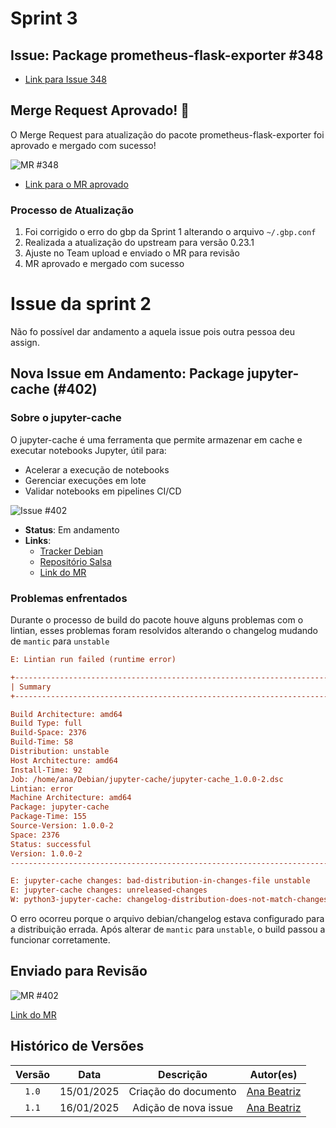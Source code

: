 # Sprint 3

## **Issue: Package prometheus-flask-exporter #348**

- [Link para Issue 348](https://salsa.debian.org/debian-brasil-team/docs/-/issues/348)

## Merge Request Aprovado! 🎉

O Merge Request para atualização do pacote prometheus-flask-exporter foi aprovado e mergado com sucesso!

![MR #348](../assets/ana_MR.png)

- [Link para o MR aprovado](https://salsa.debian.org/python-team/packages/prometheus-flask-exporter/-/merge_requests/6)


### Processo de Atualização

1. Foi corrigido o erro do gbp da Sprint 1 alterando o arquivo `~/.gbp.conf`
2. Realizada a atualização do upstream para versão 0.23.1
3. Ajuste no Team upload e enviado o MR para revisão
4. MR aprovado e mergado com sucesso

# Issue da sprint 2

Não fo possível dar andamento a aquela issue pois outra pessoa deu assign.

## Nova Issue em Andamento: Package jupyter-cache (#402)

### Sobre o jupyter-cache


O jupyter-cache é uma ferramenta que permite armazenar em cache e executar notebooks Jupyter, útil para:

- Acelerar a execução de notebooks
- Gerenciar execuções em lote
- Validar notebooks em pipelines CI/CD

![Issue #402](../assets/ana_package_jupyter.png)

- **Status**: Em andamento
- **Links**:
  - [Tracker Debian](https://tracker.debian.org/pkg/jupyter-cache)
  - [Repositório Salsa](https://salsa.debian.org/python-team/packages/jupyter-cache)
  - [Link do MR](https://salsa.debian.org/python-team/packages/jupyter-cache/-/merge_requests/1)

### Problemas enfrentados

Durante o processo de build do pacote houve alguns problemas com o lintian, esses problemas foram resolvidos alterando o changelog mudando de `mantic` para `unstable`

```ini
E: Lintian run failed (runtime error)

+------------------------------------------------------------------------------+
| Summary                                                                      |
+------------------------------------------------------------------------------+

Build Architecture: amd64
Build Type: full
Build-Space: 2376
Build-Time: 58
Distribution: unstable
Host Architecture: amd64
Install-Time: 92
Job: /home/ana/Debian/jupyter-cache/jupyter-cache_1.0.0-2.dsc
Lintian: error
Machine Architecture: amd64
Package: jupyter-cache
Package-Time: 155
Source-Version: 1.0.0-2
Space: 2376
Status: successful
Version: 1.0.0-2
--------------------------------------------------------------------------------

E: jupyter-cache changes: bad-distribution-in-changes-file unstable
E: jupyter-cache changes: unreleased-changes
W: python3-jupyter-cache: changelog-distribution-does-not-match-changes-file unreleased != unstable
```

O erro ocorreu porque o arquivo debian/changelog estava configurado para a distribuição errada. Após alterar de `mantic` para `unstable`, o build passou a funcionar corretamente.


## Enviado para Revisão

![MR #402](../assets/ana_MR1.png)

[Link do MR](https://salsa.debian.org/python-team/packages/jupyter-cache/-/merge_requests/1)



## Histórico de Versões

| Versão | Data | Descrição | Autor(es) |
| :----: | :--------: | :------------------: | :-------------------------------------------: |
| `1.0` | 15/01/2025  | Criação do documento | [Ana Beatriz](https://github.com/ananorberto) |
| `1.1` | 16/01/2025  | Adição de nova issue | [Ana Beatriz](https://github.com/ananorberto) |